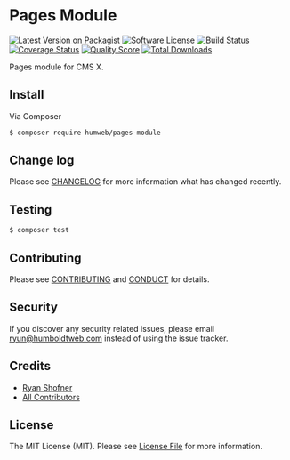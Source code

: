 # Pages Module

[![Latest Version on Packagist][ico-version]][link-packagist]
[![Software License][ico-license]](LICENSE.md)
[![Build Status][ico-travis]][link-travis]
[![Coverage Status][ico-scrutinizer]][link-scrutinizer]
[![Quality Score][ico-code-quality]][link-code-quality]
[![Total Downloads][ico-downloads]][link-downloads]

Pages module for CMS X.

## Install

Via Composer

``` bash
$ composer require humweb/pages-module
```

## Change log

Please see [CHANGELOG](CHANGELOG.md) for more information what has changed recently.

## Testing

``` bash
$ composer test
```

## Contributing

Please see [CONTRIBUTING](CONTRIBUTING.md) and [CONDUCT](CONDUCT.md) for details.

## Security

If you discover any security related issues, please email ryun@humboldtweb.com instead of using the issue tracker.

## Credits

- [Ryan Shofner][link-author]
- [All Contributors][link-contributors]

## License

The MIT License (MIT). Please see [License File](LICENSE.md) for more information.

[ico-version]: https://img.shields.io/packagist/v/humweb/pages-module.svg?style=flat-square
[ico-license]: https://img.shields.io/badge/license-MIT-brightgreen.svg?style=flat-square
[ico-travis]: https://img.shields.io/travis/humweb/pages-module/master.svg?style=flat-square
[ico-scrutinizer]: https://img.shields.io/scrutinizer/coverage/g/humweb/pages-module.svg?style=flat-square
[ico-code-quality]: https://img.shields.io/scrutinizer/g/humweb/pages-module.svg?style=flat-square
[ico-downloads]: https://img.shields.io/packagist/dt/humweb/pages-module.svg?style=flat-square

[link-packagist]: https://packagist.org/packages/humweb/pages-module
[link-travis]: https://travis-ci.org/humweb/pages-module
[link-scrutinizer]: https://scrutinizer-ci.com/g/humweb/pages-module/code-structure
[link-code-quality]: https://scrutinizer-ci.com/g/humweb/pages-module
[link-downloads]: https://packagist.org/packages/humweb/pages-module
[link-author]: https://github.com/ryun
[link-contributors]: ../../contributors
